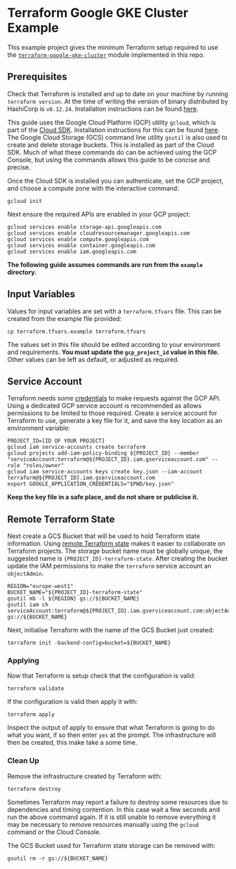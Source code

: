 # Terraform Google GKE Cluster Example

This example project gives the minimum Terraform setup required to use the [`terraform-google-gke-cluster`](https://registry.terraform.io/modules/jetstack/gke-cluster/google/) module implemented in this repo.

## Prerequisites

Check that Terraform is installed and up to date on your machine by running `terraform version`.
At the time of writing the version of binary distributed by HashiCorp is `v0.12.24`.
Installation instructions can be found [here](https://learn.hashicorp.com/terraform/getting-started/install.html).

This guide uses the Google Cloud Platform (GCP) utility `gcloud`, which is part of the [Cloud SDK](https://cloud.google.com/sdk/).
Installation instructions for this can be found [here](https://cloud.google.com/sdk/install).
The Google Cloud Storage (GCS) command line utility `gsutil` is also used to create and delete storage buckets.
This is installed as part of the Cloud SDK.
Much of what these commands do can be achieved using the GCP Console, but using the commands allows this guide to be concise and precise.

Once the Cloud SDK is installed you can authenticate, set the GCP project, and choose a compute zone with the interactive command:

```
gcloud init
```

Next ensure the required APIs are enabled in your GCP project:

```
gcloud services enable storage-api.googleapis.com
gcloud services enable cloudresourcemanager.googleapis.com
gcloud services enable compute.googleapis.com
gcloud services enable container.googleapis.com
gcloud services enable iam.googleapis.com
```

**The following guide assumes commands are run from the `example` directory.**

## Input Variables

Values for input variables are set with a `terraform.tfvars` file.
This can be created from the example file provided:

```
cp terraform.tfvars.example terraform.tfvars
```

The values set in this file should be edited according to your environment and requirements.
**You must update the `gcp_project_id` value in this file.**
Other values can be left as default, or adjusted as required.

## Service Account

Terraform needs some [credentials](https://www.terraform.io/docs/providers/google/guides/getting_started.html#adding-credentials)
to make requests against the GCP API.
Using a dedicated GCP service account is recommended as allows permissions to be limited to those required.
Create a service account for Terraform to use, generate a key file for it, and save the key location as an environment variable:

```
PROJECT_ID=[ID OF YOUR PROJECT]
gcloud iam service-accounts create terraform
gcloud projects add-iam-policy-binding ${PROJECT_ID} --member "serviceAccount:terraform@${PROJECT_ID}.iam.gserviceaccount.com" --role "roles/owner"
gcloud iam service-accounts keys create key.json --iam-account terraform@${PROJECT_ID}.iam.gserviceaccount.com
export GOOGLE_APPLICATION_CREDENTIALS="$PWD/key.json"
```

**Keep the key file in a safe place, and do not share or publicise it.**

## Remote Terraform State

Next create a GCS Bucket that will be used to hold Terraform state information.
Using [remote Terraform state](https://www.terraform.io/docs/state/remote.html)
makes it easier to collaborate on Terraform projects.
The storage bucket name must be globally unique, the suggested name is `{PROJECT_ID}-terraform-state`.
After creating the bucket update the IAM permissions to make the `terraform` service account an `objectAdmin`.

```
REGION="europe-west1"
BUCKET_NAME="${PROJECT_ID}-terraform-state"
gsutil mb -l ${REGION} gs://${BUCKET_NAME}
gsutil iam ch serviceAccount:terraform@${PROJECT_ID}.iam.gserviceaccount.com:objectAdmin gs://${BUCKET_NAME}
```

Next, initialise Terraform with the name of the GCS Bucket just created:

```
terraform init -backend-config=bucket=${BUCKET_NAME}
```

### Applying

Now that Terraform is setup check that the configuration is valid:

```
terraform validate
```

If the configuration is valid then apply it with:

```
terraform apply
```

Inspect the output of apply to ensure that what Terraform is going to do what you want, if so then enter `yes` at the prompt.
The infrastructure will then be created, this make take a some time.

### Clean Up

Remove the infrastructure created by Terraform with:

```
terraform destroy
```

Sometimes Terraform may report a failure to destroy some resources due to dependencies and timing contention.
In this case wait a few seconds and run the above command again.
If it is still unable to remove everything it may be necessary to remove resources manually using the `gcloud` command or the Cloud Console.

The GCS Bucket used for Terraform state storage can be removed with:

```
gsutil rm -r gs://${BUCKET_NAME}
```

